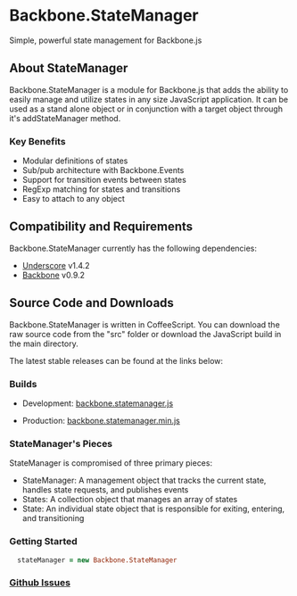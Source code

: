 # Backbone.StateManager

Simple, powerful state management for Backbone.js

## About StateManager

Backbone.StateManager is a module for Backbone.js that adds the ability to easily
manage and utilize states in any size JavaScript application. It can be used as
a stand alone object or in conjunction with a target object through it's addStateManager
method.

### Key Benefits

* Modular definitions of states
* Sub/pub architecture with Backbone.Events
* Support for transition events between states
* RegExp matching for states and transitions
* Easy to attach to any object

## Compatibility and Requirements

Backbone.StateManager currently has the following dependencies:

* [Underscore](http://underscorejs.org) v1.4.2
* [Backbone](http://backbonejs.org) v0.9.2

## Source Code and Downloads

Backbone.StateManager is written in CoffeeScript. You can download the raw source code
from the "src" folder or download the JavaScript build in the main directory.

The latest stable releases can be found at the links below:

### Builds

* Development: [backbone.statemanager.js](https://raw.github.com/crashlytics/backbone.statemanager/master/backbone.statemanager.js)

* Production: [backbone.statemanager.min.js](https://raw.github.com/crashlytics/backbone.statemanager/master/backbone.statemanager.min.js)

### StateManager's Pieces

StateManager is compromised of three primary pieces:

* StateManager: A management object that tracks the current state, handles state requests, and publishes events
* States: A collection object that manages an array of states
* State: An individual state object that is responsible for exiting, entering, and transitioning

### Getting Started

```coffeescript
  stateManager = new Backbone.StateManager
```

### [Github Issues](//github.com/crashlytics/backbone.statemanager/issues)